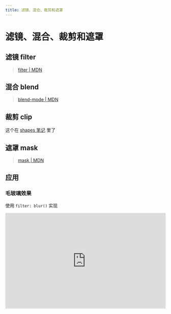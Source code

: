 ```yaml
---
title: 滤镜、混合、裁剪和遮罩
---
```


# 滤镜、混合、裁剪和遮罩

## 滤镜 filter

> [filter | MDN](https://developer.mozilla.org/en-US/docs/Web/CSS/filter)

## 混合 blend

> [blend-mode | MDN](https://developer.mozilla.org/en-US/docs/Web/CSS/blend-mode)

## 裁剪 clip

这个在 [shapes 笔记](./css-shapes) 里了

## 遮罩 mask

> [mask | MDN](https://developer.mozilla.org/en-US/docs/Web/CSS/mask)


## 应用

### 毛玻璃效果

使用 `filter: blur()` 实现

<iframe height="300" style="width: 100%;" scrolling="no" title="css-secrect-毛玻璃" src="https://codepen.io/rinxu/embed/JjJpqGR?default-tab=css%2Cresult" frameborder="no" loading="lazy" allowtransparency="true" allowfullscreen="true">
  See the Pen <a href="https://codepen.io/rinxu/pen/JjJpqGR">
  css-secrect-毛玻璃</a> by Rin (<a href="https://codepen.io/rinxu">@rinxu</a>)
  on <a href="https://codepen.io">CodePen</a>.
</iframe>